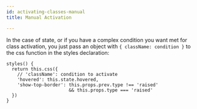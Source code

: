 ```yaml
---
id: activating-classes-manual
title: Manual Activation

---
```

In the case of state, or if you have a complex condition you want met for class activation, you just pass an object with `{ className: condition }` to the css function in the styles declaration:
```
styles() {
  return this.css({
    // 'className': condition to activate
    'hovered': this.state.hovered,
    'show-top-border': this.props.prev.type !== 'raised'
                       && this.props.type === 'raised'
  })
}
```
